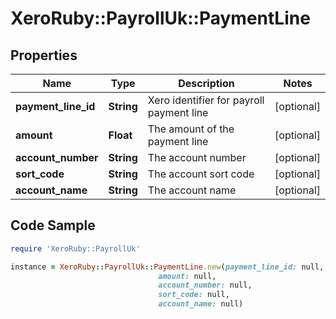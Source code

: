 # XeroRuby::PayrollUk::PaymentLine

## Properties

Name | Type | Description | Notes
------------ | ------------- | ------------- | -------------
**payment_line_id** | **String** | Xero identifier for payroll payment line | [optional] 
**amount** | **Float** | The amount of the payment line | [optional] 
**account_number** | **String** | The account number | [optional] 
**sort_code** | **String** | The account sort code | [optional] 
**account_name** | **String** | The account name | [optional] 

## Code Sample

```ruby
require 'XeroRuby::PayrollUk'

instance = XeroRuby::PayrollUk::PaymentLine.new(payment_line_id: null,
                                 amount: null,
                                 account_number: null,
                                 sort_code: null,
                                 account_name: null)
```


